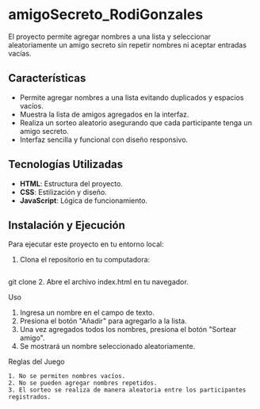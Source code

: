 # amigoSecreto_RodiGonzales

El proyecto permite agregar nombres a una lista y seleccionar aleatoriamente un amigo secreto sin repetir nombres ni aceptar entradas vacías.

## Características

- Permite agregar nombres a una lista evitando duplicados y espacios vacíos.
- Muestra la lista de amigos agregados en la interfaz.
- Realiza un sorteo aleatorio asegurando que cada participante tenga un amigo secreto.
- Interfaz sencilla y funcional con diseño responsivo.

## Tecnologías Utilizadas

- **HTML**: Estructura del proyecto.
- **CSS**: Estilización y diseño.
- **JavaScript**: Lógica de funcionamiento.

## Instalación y Ejecución

Para ejecutar este proyecto en tu entorno local:

1. Clona el repositorio en tu computadora:
   ```sh
  git clone 
2. Abre el archivo index.html en tu navegador.

Uso

   1. Ingresa un nombre en el campo de texto.
   2. Presiona el botón "Añadir" para agregarlo a la lista.
   3. Una vez agregados todos los nombres, presiona el botón "Sortear amigo".
   4. Se mostrará un nombre seleccionado aleatoriamente.

Reglas del Juego

    1. No se permiten nombres vacíos.
    2. No se pueden agregar nombres repetidos.
    3. El sorteo se realiza de manera aleatoria entre los participantes registrados.
